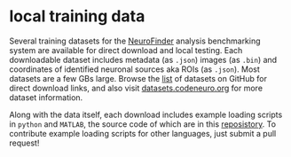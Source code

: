# local training data

Several training datasets for the [NeuroFinder](http://neurofinder.codeneuro.org) analysis benchmarking system are available for direct download and local testing. Each downloadable dataset includes metadata (as `.json`) images (as `.bin`) and coordinates of identified neuronal sources aka ROIs (as `.json`). Most datasets are a few GBs large. Browse the [list](https://github.com/CodeNeuro/neurofinder/blob/master/datasets.md) of datasets on GitHub for direct download links, and also visit [datasets.codeneuro.org](http://datasets.codeneuro.org) for more dataset information.

Along with the data itself, each download includes example loading scripts in `python` and `MATLAB`, the source code of which are in this [reposistory](https://github.com/CodeNeuro/neurofinder/blob/master/local/). To contribute example loading scripts for other languages, just submit a pull request!